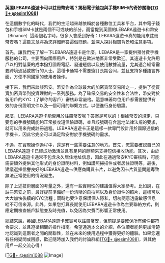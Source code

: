 **英国LEBARA遠遊卡可以註冊幣安嗎？揭秘電子錢包與手機SIM卡的奇妙關聯[[TG💪+ @esim1088](https://t.me/s/esim1088)]**

在這個數字化的時代，我們的生活越來越依賴於各種數位工具和平台，其中電子錢包和手機SIM卡就是兩個不可或缺的部分。而當提到英國的LEBARA遠遊卡和幣安（Binance）這兩個名字時，很多人會感到好奇：LEBARA遠遊卡真的能用來註冊幣安嗎？這篇文章將為您詳細解答這個問題，並深入探討相關背景和注意事項。

首先，讓我們先了解一下LEBARA遠遊卡是什麼。LEBARA是一家提供預付費手機服務的公司，主要面向國際用戶，特別是在歐洲地區非常受歡迎。其遠遊卡允許用戶以相對低廉的成本撥打國際電話、發送短信以及使用數據流量，尤其適合經常需要跨境通話或旅行的人士。這種卡通常不需要簽訂長期合同，並且支持多種語言界面，方便不同國家的使用者操作。

接下來，我們來談談幣安。幣安作為全球最大的加密貨幣交易所之一，提供了從買賣加密貨幣到投資理財的一系列服務。為了確保交易的安全性和合法性，幣安對於新用戶的KYC（了解你的客戶）審核非常嚴格。這意味著每位用戶都需要提供有效的身份證明文件以及一個可用的聯繫方式，以便進行身份驗證。

那麼，LEBARA遠遊卡能否用於註冊幣安呢？答案是可以的！根據幣安的規定，只要您的手機號碼能夠正常接收短信驗證碼，並且該號碼符合當地法律法規的要求，就可以用來完成註冊過程。LEBARA遠遊卡正是這樣一款專門設計用於國際通信的手機卡，因此它完全可以滿足幣安對於手機號碼的需求。

不過，在實際操作過程中，還是有一些需要注意的地方。首先，您需要確認自己的LEBARA遠遊卡已經成功激活並且有足夠的餘額來支持短信接收功能。其次，由於LEBARA遠遊卡通常不包含永久居住地址信息，因此在通過幣安KYC審核時，可能需要額外提供其他形式的身份證明材料，例如護照掃描件或者居住證明等。最後，建議選擇信譽良好的LEBARA遠遊卡供應商購買卡片，以避免因卡片質量問題導致無法正常使用的情況發生。

除了上述技術層面的考量之外，還有一些實用性的建議值得大家參考。比如說，在註冊幣安之前，最好提前準備好一份清晰的自拍照以及身份證件的照片，這樣可以大大加快後續的KYC流程；同時也要注意保護個人隱私，切勿隨意透露敏感信息給不可信來源。此外，如果您打算長期使用LEBARA遠遊卡作為主要聯絡方式，則應定期檢查帳戶狀態並及時充值，以免因為欠費而影響正常使用。

總結來說，英國LEBARA遠遊卡確實可以註冊幣安，但前提是要確保所有條件都符合要求，並且遵循相關的操作指南。希望通過本文的介紹，各位讀者能夠更加清楚地認識到這兩者之間的關聯性，並在未來的使用過程中獲得更好的體驗。如果您還有任何疑問或困惑，歡迎隨時加入我們的討論群組[[TG💪+ @esim1088](https://t.me/s/esim1088)]，與其他用戶一起交流心得！

[[TG💪+ @esim1088](https://t.me/s/esim1088) ![Image](https://i.postimg.cc/4NQfJmqS/Snipaste-2025-05-13-00-14-12.png)]